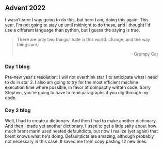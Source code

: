## Advent 2022
I wasn't sure I was going to do this, but here I am, doing this again. This year, I'm not going to stay up until midnight to do these, and I thought I'd use a different language than python, but I guess the saying is true.
>There are only two things I hate in this world: change, and the way things are.
><div style="text-align: right"> --Grumpy Cat </div>

### Day 1 blog
Pre-new year's resolution: I will not overthink star 1 to anticipate what I need to do in star 2. I also am going to try for the most efficient machine execution time where possible, in favor of compactly written code. Sorry Stephen, you're going to have to read paragraphs if you dig through my code.

### Day 2 blog
Well, I had to create a dictionary. And then I had to make another dictionary. And then I made yet another dictionary. I used to get a little salty about how much brent marin used nested defaultdicts, but now I realize (yet again) that brent knows what he's doing. Defaultdicts are amazing, although probably not necessary in this case. It saved me from copy pasting 12 new lines.
